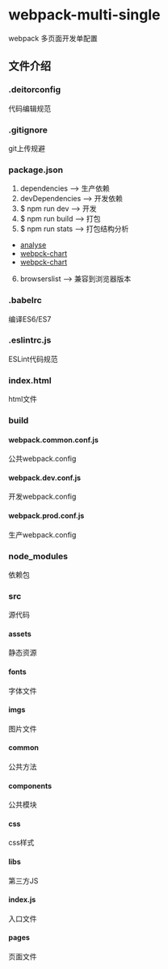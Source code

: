 # webpack-multi-single

webpack 多页面开发单配置

## 文件介绍

### .deitorconfig

代码编辑规范

### .gitignore

git上传规避

### package.json

1. dependencies --> 生产依赖
2. devDependencies --> 开发依赖
3. $ npm run dev --> 开发
4. $ npm run build --> 打包
5. $ npm run stats --> 打包结构分析
  + [analyse]('http://webpack.github.io/analyse/')
  + [webpck-chart]('https://alexkuz.github.io/webpack-chart/')
  + [webpck-chart]('https://alexkuz.github.io/stellar-webpack/')
6. browserslist --> 兼容到浏览器版本

### .babelrc

编译ES6/ES7

### .eslintrc.js

ESLint代码规范

### index.html

html文件

### build

#### webpack.common.conf.js

公共webpack.config

#### webpack.dev.conf.js

开发webpack.config

#### webpack.prod.conf.js

生产webpack.config

### node_modules

依赖包

### src

源代码

#### assets

静态资源

#### fonts

字体文件

#### imgs

图片文件

#### common

公共方法

#### components

公共模块

#### css

css样式

#### libs

第三方JS

#### index.js

入口文件

#### pages

页面文件
